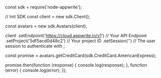 const sdk = require('node-appwrite');

// Init SDK
const client = new sdk.Client();

const avatars = new sdk.Avatars(client);

client
    .setEndpoint('https://cloud.appwrite.io/v1') // Your API Endpoint
    .setProject('5df5acd0d48c2') // Your project ID
    .setSession('') // The user session to authenticate with
;

const promise = avatars.getCreditCard(sdk.CreditCard.AmericanExpress);

promise.then(function (response) {
    console.log(response);
}, function (error) {
    console.log(error);
});